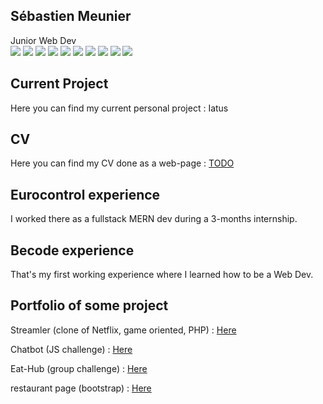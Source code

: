 ## Sébastien Meunier

Junior Web Dev  
![](https://img.shields.io/badge/Company-LookingForJob-blue)
![](https://img.shields.io/badge/HTML5-passing-green)
![](https://img.shields.io/badge/CSS3-passing-green)
![](https://img.shields.io/badge/JS-passing-green)
![](https://img.shields.io/badge/PHP-passing-green)
![](https://img.shields.io/badge/Bootstrap-passing-green)
![](https://img.shields.io/badge/Node.JS-passing-green)
![](https://img.shields.io/badge/Wordpress-passing-green)
![](https://img.shields.io/badge/React-passing-green)
![](https://img.shields.io/badge/MongoDB-passing-green)

## Current Project

Here you can find my current personal project : Iatus

## CV

Here you can find my CV done as a web-page : [TODO]()

## Eurocontrol experience

I worked there as a fullstack MERN dev during a 3-months internship.

## Becode experience

That's my first working experience where I learned how to be a Web Dev.


## Portfolio of some project

Streamler (clone of Netflix, game oriented, PHP) : [Here](https://github.com/MeunierS/Getflix$)

Chatbot (JS challenge) : [Here](https://github.com/soufianecode/Chatbot)

Eat-Hub (group challenge) : [Here](https://github.com/AlexJS6/Eat-Hub)

restaurant page (bootstrap) : [Here](https://github.com/MeunierS/restaurant-css-framework)

